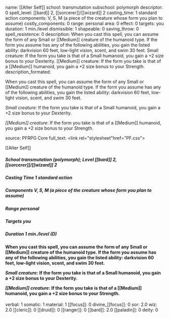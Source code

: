 name: [[Alter Self]]
school: transmutation
subschool: polymorph
descriptor: 0
spell_level: [[bard]] 2, [[sorcerer]]/[[wizard]] 2
casting_time: 1 standard action
components: V, S, M (a piece of the creature whose form you plan to assume)
costly_components: 0
range: personal
area: 0
effect: 0
targets: you
duration: 1 min./level
dismissible: 1
shapeable: 0
saving_throw: 0
spell_resistence: 0
description: When you cast this spell, you can assume the form of any Small or [[Medium]] creature of the humanoid type. If the form you assume has any of the following abilities, you gain the listed ability: darkvision 60 feet, low-light vision, scent, and swim 30 feet. Small creature: If the form you take is that of a Small humanoid, you gain a +2 size bonus to your Dexterity. [[Medium]] creature: If the form you take is that of a [[Medium]] humanoid, you gain a +2 size bonus to your Strength.
description_formated: <p>When you cast this spell, you can assume the form of any Small or [[Medium]] creature of the humanoid type. If the form you assume has any of the following abilities, you gain the listed ability: darkvision 60 feet, low-light vision, scent, and swim 30 feet.</p><p><i>Small creature</i>: If the form you take is that of a Small humanoid, you gain a +2 size bonus to your Dexterity.</p><p><i>[[Medium]] creature</i>: If the form you take is that of a [[Medium]] humanoid, you gain a +2 size bonus to your Strength.</p>
source: PFRPG Core
full_text: <link rel="stylesheet"href="PF.css"><div class="heading"><p class="alignleft">[[Alter Self]] </p><div style="clear: both;"></div></div><div><h5><b>School </b>transmutation (polymorph); <b>Level </b>[[bard]] 2, [[sorcerer]]/[[wizard]] 2</h5><h5><b>Casting Time </b>1 standard action</h5><h5><b>Components </b>V, S, M (a piece of the creature whose form you plan to assume)</h5><h5><b>Range </b>personal</h5><h5><b>Targets </b> you</h5><h5><b>Duration </b>1 min./level (D)</h5></div><div><h4><p>When you cast this spell, you can assume the form of any Small or [[Medium]] creature of the humanoid type. If the form you assume has any of the following abilities, you gain the listed ability: darkvision 60 feet, low-light vision, scent, and swim 30 feet.</p><p><i>Small creature</i>: If the form you take is that of a Small humanoid, you gain a +2 size bonus to your Dexterity.</p><p><i>[[Medium]] creature</i>: If the form you take is that of a [[Medium]] humanoid, you gain a +2 size bonus to your Strength.</p></h4></div>
verbal: 1
somatic: 1
material: 1
[[focus]]: 0
divine_[[focus]]: 0
sor: 2.0
wiz: 2.0
[[cleric]]: 0
[[druid]]: 0
[[ranger]]: 0
[[bard]]: 2.0
[[paladin]]: 0
deity: 0

